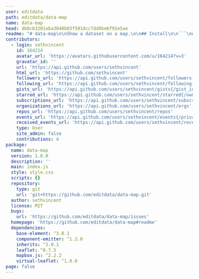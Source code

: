 ```yaml
---
user: editdata
path: editdata/data-map
name: data-map
head: db0cb3201eba3048b03f591dcc7dd9be6f92e5ae
readme: "# data-map\n\nShow a dataset on a map.\n\n## Install\n\n```\nnpm install --save data-map\n```\n\n## Usage\n\n```\nvar h = require('virtual-dom/h')\n\nvar state = {\n  properties: {},\n  data: [\n    {\n      key: 'uuid',\n      value: {\n        pizza: true,\n        awesome: 'this string is awesome',\n        howManyPizzas: 27\n      }\n    }\n  ]\n} \n\nvar map = require('data-editor/map')({\n  zoom: 16,\n  center: [47.621958, -122.33636],\n  accessToken: 'your mapbox access token'\n})\n\nvar mapView = map.render(state)\nvar container = h('div.map-container', [mapView])\n```\n\n## See also\n\n- [data-editor](https://github.com/editdata/data-editor) – base editor that works with data-grid\n- [data-ui](https://github.com/editdata/data-ui) – a collection of resources & modules for building interfaces for managing data\n- [data-grid](https://github.com/editdata/data-grid) - simple & performant grid editor/viewer for data\n- [view-list](https://github.com/shama/view-list) – this project is a thin wrapper around the view-list module\n- [virtual-dom](https://github.com/Matt-Esch/virtual-dom) – data-grid & view-list are created using the virtual-dom module\n\n## License\n\n[MIT](LICENSE.md)"
contributors:
  - login: sethvincent
    id: 164214
    avatar_url: 'https://avatars.githubusercontent.com/u/164214?v=3'
    gravatar_id: ''
    url: 'https://api.github.com/users/sethvincent'
    html_url: 'https://github.com/sethvincent'
    followers_url: 'https://api.github.com/users/sethvincent/followers'
    following_url: 'https://api.github.com/users/sethvincent/following{/other_user}'
    gists_url: 'https://api.github.com/users/sethvincent/gists{/gist_id}'
    starred_url: 'https://api.github.com/users/sethvincent/starred{/owner}{/repo}'
    subscriptions_url: 'https://api.github.com/users/sethvincent/subscriptions'
    organizations_url: 'https://api.github.com/users/sethvincent/orgs'
    repos_url: 'https://api.github.com/users/sethvincent/repos'
    events_url: 'https://api.github.com/users/sethvincent/events{/privacy}'
    received_events_url: 'https://api.github.com/users/sethvincent/received_events'
    type: User
    site_admin: false
    contributions: 4
package:
  name: data-map
  version: 1.0.0
  description: ''
  main: index.js
  style: style.css
  scripts: {}
  repository:
    type: git
    url: 'git+https://github.com/editdata/data-map.git'
  author: sethvincent
  license: MIT
  bugs:
    url: 'https://github.com/editdata/data-map/issues'
  homepage: 'https://github.com/editdata/data-map#readme'
  dependencies:
    base-element: ^3.0.1
    component-emitter: ^1.2.0
    inherits: ^2.0.1
    leaflet: ^0.7.5
    mapbox.js: ^2.2.2
    virtual-leaflet: ^1.0.0
page: false
---
```


